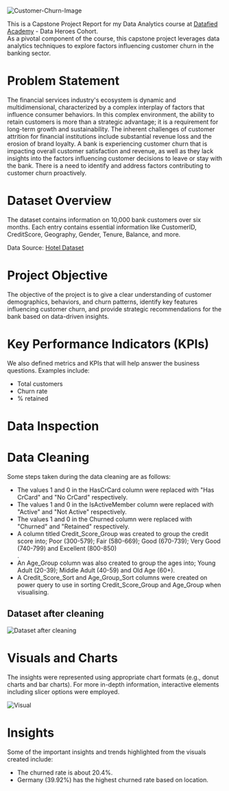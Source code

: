 ![Customer-Churn-Image](https://github.com/Onorable-e/Customer-churn-analysis/assets/139487541/5e174b4e-b5e3-4c54-a3e1-bcaa3ccba787)

This is a Capstone Project Report for my Data Analytics course at [Datafied Academy](https://github.com/Datafyde) - Data Heroes Cohort. <br>
As a pivotal component of the course, this capstone project leverages data analytics techniques to explore factors influencing customer churn in the banking sector.

# Problem Statement 
The financial services industry's ecosystem is dynamic and multidimensional, characterized by a complex interplay of factors that influence consumer behaviors. In this complex environment, the ability to retain customers is more than a strategic advantage; it is a requirement for long-term growth and sustainability. The inherent challenges of customer attrition for financial institutions include substantial revenue loss and the erosion of brand loyalty. 
A bank is experiencing customer churn that is impacting overall customer satisfaction and revenue, as well as they lack insights into the factors influencing customer decisions to leave or stay with the bank. There is a need to identify and address factors contributing to customer churn proactively.

# Dataset Overview
The dataset contains information on 10,000 bank customers over six months. Each entry contains essential information like CustomerID, CreditScore, Geography, Gender, Tenure, Balance, and more.

Data Source: [Hotel Dataset](https://www.kaggle.com/code/kmalit/bank-customer-churn-prediction/data)

# Project Objective 
The objective of the project is to give a clear understanding of customer demographics, behaviors, and churn patterns, identify key features influencing customer churn, and provide strategic recommendations for the bank based on data-driven insights.

# Key Performance Indicators (KPIs)
We also defined metrics and KPIs that will help answer the business questions. Examples include: <br>
- Total customers <br>
- Churn rate <br>
- % retained

# Data Inspection

# Data Cleaning 
Some steps taken during the data cleaning are as follows:
- The values 1 and 0 in the HasCrCard column were replaced with "Has CrCard" and "No CrCard" respectively. <br>
- The values 1 and 0 in the IsActiveMember column were replaced with "Active" and "Not Active" respectively. <br>
- The values 1 and 0 in the Churned column were replaced with "Churned" and "Retained" respectively. <br>
- A column titled Credit_Score_Group was created to group the credit score into; Poor (300-579); Fair (580-669); Good (670-739); Very Good (740-799) and Excellent (800-850) <br>.
- An Age_Group column was also created to group the ages into; Young Adult (20-39); Middle Adult (40-59) and Old Age (60+). <br>
- A Credit_Score_Sort and Age_Group_Sort columns were created on power query to use in sorting Credit_Score_Group and Age_Group when visualising. 

## Dataset after cleaning
![Dataset after cleaning](https://github.com/Onorable-e/Customer-churn-analysis/assets/139487541/6cc9de39-a65f-4b22-81df-3575bc4b6f3d)

# Visuals and Charts
The insights were represented using appropriate chart formats (e.g., donut charts and bar charts). For more in-depth information, interactive elements including slicer options were employed.

![Visual](https://github.com/Onorable-e/Customer-churn-analysis/assets/139487541/48169d6f-964b-4a60-9e23-61570ca52256)

# Insights
Some of the important insights and trends highlighted from the visuals created include:
- The churned rate is about 20.4%.
- Germany (39.92%) has the highest churned rate based on location. 
